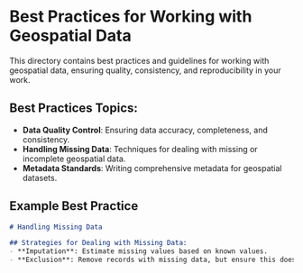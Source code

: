# Best Practices for Working with Geospatial Data

This directory contains best practices and guidelines for working with geospatial data, ensuring quality, consistency, and reproducibility in your work.

## Best Practices Topics:
- **Data Quality Control**: Ensuring data accuracy, completeness, and consistency.
- **Handling Missing Data**: Techniques for dealing with missing or incomplete geospatial data.
- **Metadata Standards**: Writing comprehensive metadata for geospatial datasets.

## Example Best Practice
```markdown
# Handling Missing Data

## Strategies for Dealing with Missing Data:
- **Imputation**: Estimate missing values based on known values.
- **Exclusion**: Remove records with missing data, but ensure this doesn’t affect analysis results.
